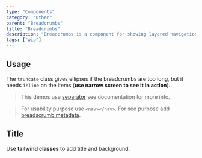 ```yaml
---
type: "Components"
category: "Other"
parent: "Breadcrumbs"
title: "Breadcrumbs"
description: "Breadcrumbs is a component for showing layered navigation states."
tags: ["wip"]
---
```


## Usage

The `truncate` class gives ellipses if the breadcrumbs are too long, but it needs `inline` on the items (**use narrow screen to see it in action**).

> This demos use [separator](/components/typography/addon#separator) see documentation for more info.

> For usability purpose use `<nav></nav>`. For seo purpose add [breadscrumb metadata](https://developers.google.com/search/docs/data-types/breadcrumb).

<demo>
  <demoinline src="demos/components/breadcrumbs/usage">
  </demoinline>
</demo>

## Title

Use **tailwind classes** to add title and background.

<demo>
  <demoinline src="demos/components/breadcrumbs/title">
  </demoinline>
</demo>
